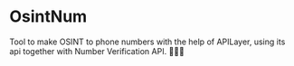 # OsintNum
Tool to make OSINT to phone numbers with the help of APILayer, using its api together with Number Verification API. 🕵🏽‍♂️
